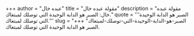 +++
author = "عبده خال"
title = "مقولة عبده خال"
description = "مقولة عبده خال: الصبر هو الدابة الوحيدة التي توصلك لمبتغاك."
quote = '''الصبر هو الدابة الوحيدة التي توصلك لمبتغاك.'''
slug = "الصبر-هو-الدابة-الوحيدة-التي-توصلك-لمبتغاك"
+++
الصبر هو الدابة الوحيدة التي توصلك لمبتغاك.
